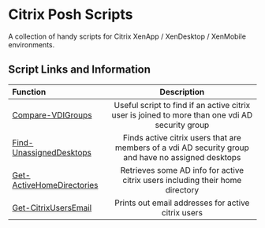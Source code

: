 # Citrix Posh Scripts

A collection of handy scripts for Citrix XenApp / XenDesktop / XenMobile environments.

## Script Links and Information

| Function | Description|
| :--- | :---: |
| [Compare-VDIGroups](Compare-VDIGroups/Compare-VDIGroups.ps1) | Useful script to find if an active citrix user is joined to more than one vdi AD security group |
| [Find-UnassignedDesktops](Find-UnassignedDesktops/Find-UnassignedDesktops.ps1) | Finds active citrix users that are members of a vdi AD security group and have no assigned desktops |
| [Get-ActiveHomeDirectories](Get-ActiveHomeDirectories/Get-ActiveHomeDirectories.ps1) | Retrieves some AD info for active citrix users including their home directory |
| [Get-CitrixUsersEmail](Get-CitrixUsersEmail/Get-CitrixUsersEmail.ps1) | Prints out email addresses for active citrix users |
